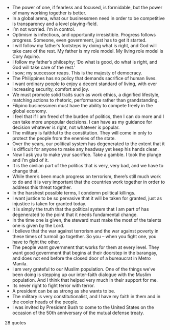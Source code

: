  - The power of one, if fearless and focused, is formidable, but the power of many working together is better.
 - In a global arena, what our businessmen need in order to be competitive is transparency and a level playing-field.
 - I’m not worried. I’m in control.
 - Optimism is infectious, and opportunity irresistible. Progress follows progress. Someone, even government, just has to get it started.
 - I will follow my father’s footsteps by doing what is right, and God will take care of the rest. My father is my role model. My living role model is Cory Aquino.
 - I follow my father’s philosphy; ‘Do what is good, do what is right, and God will take care of the rest.’
 - I sow; my successor reaps. This is the majesty of democracy.
 - The Philippines has no policy that demands sacrifice of human lives.
 - I want ordinary people to enjoy a decent standard of living, with ever increasing security, comfort and joy.
 - We must promote solid traits such as work ethics, a dignified lifestyle, matching actions to rhetoric, performance rather than grandstanding.
 - Filipino businessmen must have the ability to compete freely in the global economy.
 - I feel that if I am freed of the burden of politics, then I can do more and I can take more unpopular decisions. I can have as my guidance for decision whatever is right, not whatever is popular.
 - The military is faithful to the constitution. They will come in only to protect the people from the enemies of the state.
 - Over the years, our political system has degenerated to the extent that it is difficult for anyone to make any headway yet keep his hands clean.
 - Now I ask you to make your sacrifice. Take a gamble. I took the plunge and I’m glad of it.
 - It is the civilian part of the politics that is very, very bad, and we have to change that.
 - While there’s been much progress on terrorism, there’s still much work to do and it is very important that the countries work together in order to address this threat together.
 - In the harshest possible terms, I condemn political killings.
 - I want justice to be so pervasive that it will be taken for granted, just as injustice is taken for granted today.
 - It is simply the truth that the political system that I am part of has degenerated to the point that it needs fundamental change.
 - In the time one is given, the steward must make the most of the talents one is given by the Lord.
 - I believe that the war against terrorism and the war against poverty in these times of turmoil go together. So you – when you fight one, you have to fight the other.
 - The people want government that works for them at every level. They want good government that begins at their doorstep in the barangay, and does not end before the closed door of a bureaucrat in Metro Manila.
 - I am very grateful to our Muslim population. One of the things we’ve been doing is stepping up our inter-faith dialogue with the Muslim population. And I think that helped very much in their support for me.
 - Its never right to fight terror with terror.
 - A president can be as strong as she wants to be.
 - The military is very constitutionalist, and I have my faith in them and in the cooler heads of the people.
 - I was invited by President Bush to come to the United States on the occasion of the 50th anniversary of the mutual defense treaty.

28 quotes